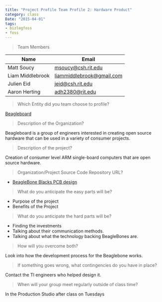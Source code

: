 ```yaml
---
title: "Project Profile Team Profile 2: Hardware Product"
category: class
Date: "2015-04-01"
tags:
- bizlegfoss
- foss
---
```


> Team Members

| Name             | Email                       |
|------------------|-----------------------------|
| Matt Soucy       | <msoucy@csh.rit.edu>        |
| Liam Middlebrook | <liammiddlebrook@gmail.com> |
| Julien Eid       | <jeid@csh.rit.edu>          |
| Aaron Herting    | <adh2380@rit.edu>           |


> Which Entity did you team choose to profile?

[Beagleboard](http://beagleboard.org/)

> Description of the Organization?

Beagleboard is a group of engineers interested in creating open source hardware that can be used in a variety of consumer projects.

> Description of the project?

Creation of consumer level ARM single-board computers that are open source hardware.

> Organization/Project Source Code Repository URL?

- [BeagleBone Blacks PCB design](https://upverter.com/Beagle/afdfe0be7c0bcec5/BeagleBoneBlack/)

> What do you anticipate the easy parts will be?

- Purpose of the project
- Benefits of the Project

> What do you anticipate the hard parts will be?

- Finding the investments
- Talking about their communication methods.
- Talking about what the technology backing BeagleBones are.

> How will you overcome both?

Look into how the development process for the Beaglebone works.

> If something goes wrong, what contingencies do you have in place?

Contact the TI engineers who helped design it.

> When will your group meet regularly outside of class time?

In the Production Studio after class on Tuesdays

